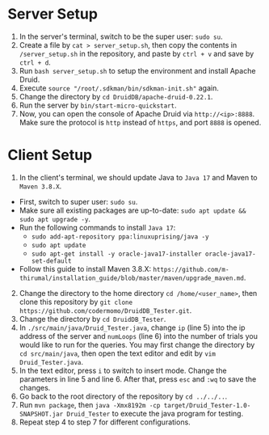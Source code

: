 # Server Setup
1. In the server's terminal, switch to be the super user: ```sudo su```.
2. Create a file by ```cat > server_setup.sh```, then copy the contents in ```/server_setup.sh``` in the repository, and paste by ```ctrl + v``` and save by ```ctrl + d```.
3. Run ```bash server_setup.sh``` to setup the environment and install Apache Druid.
4. Execute ```source "/root/.sdkman/bin/sdkman-init.sh"``` again.
5. Change the directory by ```cd DruidDB/apache-druid-0.22.1```.
6. Run the server by ```bin/start-micro-quickstart```. 
7. Now, you can open the console of Apache Druid via ```http://<ip>:8888```. Make sure the protocol is ```http``` instead of ```https```, and port ```8888``` is opened.

# Client Setup
1. In the client's terminal, we should update Java to ```Java 17``` and Maven to ```Maven 3.8.X```.
  - First, switch to super user: ```sudo su```.
  - Make sure all existing packages are up-to-date: ```sudo apt update && sudo apt upgrade -y```.
  - Run the following commands to install ```Java 17```: 
    - ```sudo add-apt-repository ppa:linuxuprising/java -y```
    - ```sudo apt update```
    - ```sudo apt-get install -y oracle-java17-installer oracle-java17-set-default```
  - Follow this guide to install Maven 3.8.X: ```https://github.com/m-thirumal/installation_guide/blob/master/maven/upgrade_maven.md```.
2. Change the directory to the home directory ```cd /home/<user_name>```, then clone this repository by ```git clone https://github.com/codermomo/DruidDB_Tester.git```.
3. Change the directory by ```cd DruidDB_Tester```.
4. In ```./src/main/java/Druid_Tester.java```, change ```ip``` (line 5) into the ip address of the server and ```numLoops``` (line 6) into the number of trials you would like to run for the queries. You may first change the directory by ```cd src/main/java```, then open the text editor and edit by ```vim Druid_Tester.java```.
5. In the text editor, press ```i``` to switch to insert mode. Change the parameters in line 5 and line 6. After that, press ```esc``` and ```:wq``` to save the changes.
6. Go back to the root directory of the repository by ```cd ../../..```.
7. Run ```mvn package```, then ```java -Xmx8192m -cp target/Druid_Tester-1.0-SNAPSHOT.jar Druid_Tester``` to execute the java program for testing.
8. Repeat step 4 to step 7 for different configurations.
